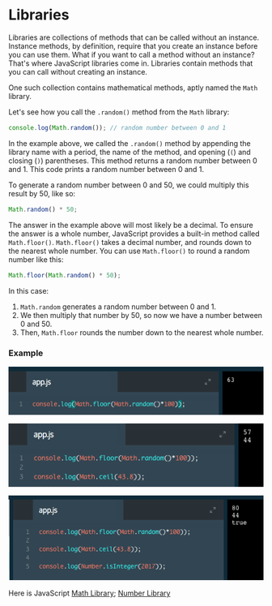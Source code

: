 # Libraries

Libraries are collections of methods that can be called without an instance.
Instance methods, by definition, require that you create an instance before you can use them. What if you want to call a method without an instance? That's where JavaScript libraries come in. Libraries contain methods that you can call without creating an instance.

One such collection contains mathematical methods, aptly named the `Math` library.

Let's see how you call the `.random()` method from the `Math` library:

```js
console.log(Math.random()); // random number between 0 and 1
```

In the example above, we called the `.random()` method by appending the library name with a period, the name of the method, and opening (`(`) and closing (`)`) parentheses. This method returns a random number between 0 and 1. This code prints a random number between 0 and 1.

To generate a random number between 0 and 50, we could multiply this result by 50, like so:

```js
Math.random() * 50;
```

The answer in the example above will most likely be a decimal. To ensure the answer is a whole number, JavaScript provides a built-in method called `Math.floor()`. `Math.floor()` takes a decimal number, and rounds down to the nearest whole number. You can use `Math.floor()` to round a random number like this:

```js
Math.floor(Math.random() * 50);
```
In this case:

1. `Math.random` generates a random number between 0 and 1.
2. We then multiply that number by 50, so now we have a number between 0 and 50.
3. Then, `Math.floor` rounds the number down to the nearest whole number.

### Example

![math-floor](./math-floor.png)

![math-ceil](./math-ceil.png)

![math-integer](./math-integer.png)

Here is JavaScript [Math Library](https://developer.mozilla.org/en-US/docs/Web/JavaScript/Reference/Global_Objects/Math); [Number Library](https://developer.mozilla.org/en-US/docs/Web/JavaScript/Reference/Global_Objects/Number)


